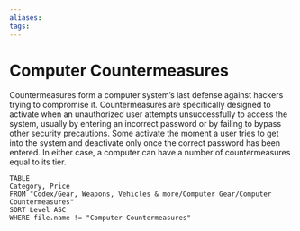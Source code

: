 ```yaml
---
aliases: 
tags: 
---
```


# Computer Countermeasures

Countermeasures form a computer system’s last defense against hackers trying to compromise it. Countermeasures are specifically designed to activate when an unauthorized user attempts unsuccessfully to access the system, usually by entering an incorrect password or by failing to bypass other security precautions. Some activate the moment a user tries to get into the system and deactivate only once the correct password has been entered. In either case, a computer can have a number of countermeasures equal to its tier.

``` dataview
TABLE
Category, Price
FROM "Codex/Gear, Weapons, Vehicles & more/Computer Gear/Computer Countermeasures"
SORT Level ASC
WHERE file.name != "Computer Countermeasures"
```
